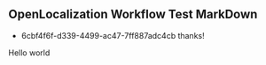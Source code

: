 ## OpenLocalization Workflow Test MarkDown
* 6cbf4f6f-d339-4499-ac47-7ff887adc4cb 
thanks!

Hello world